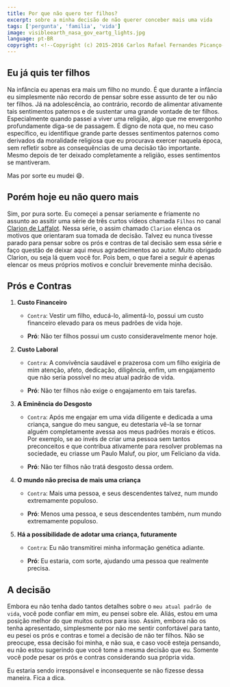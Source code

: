 ```yaml
---
title: Por que não quero ter filhos?
excerpt: sobre a minha decisão de não querer conceber mais uma vida
tags: ['pergunta', 'familia', 'vida']
image: visibleearth_nasa_gov_eartg_lights.jpg
language: pt-BR
copyright: <!--Copyright (c) 2015-2016 Carlos Rafael Fernandes Picanço-->
---
```


## Eu já quis ter filhos

Na infância eu apenas era mais um filho no mundo. É que durante a infância eu simplesmente não recordo de pensar sobre esse assunto de ter ou não ter filhos. Já na adolescência, ao contrário, recordo de alimentar ativamente tais sentimentos paternos e de sustentar uma grande vontade de ter filhos. Especialmente quando passei a viver uma religião, algo que me envergonho profundamente diga-se de passagem. É digno de nota que, no meu caso específico, eu identifique grande parte desses sentimentos paternos como derivados da moralidade religiosa que eu procurava exercer naquela época, sem refletir sobre as consequências de uma decisão tão importante. Mesmo depois de ter deixado completamente a religião, esses sentimentos se mantiveram.

Mas por sorte eu mudei :smile:. 

## Porém **hoje** eu não quero mais

Sim, por pura sorte. Eu começei a pensar seriamente e friamente no assunto ao assitir uma série de três curtos vídeos chamada `Filhos` no canal [Clarion de Laffalot](https://www.youtube.com/watch?v=2Rw7-NK8xVg&list=PLAAC92EC3CC4E253B). Nessa série, o assim chamado `Clarion` elenca os motivos que orientaram sua tomada de decisão. Talvez eu nunca tivesse parado para pensar sobre os prós e contras de tal decisão sem essa série e faço questão de deixar aqui meus agradecimentos ao autor. Muito obrigado Clarion, ou seja lá quem você for. Pois bem, o que farei a seguir é apenas elencar os meus próprios motivos e concluir brevemente minha decisão.

## Prós e Contras

1. **Custo Financeiro**
   - `Contra`: Vestir um filho, educá-lo, alimentá-lo, possui um custo financeiro elevado para os meus padrões de vida hoje.

   - **Pró**: Não ter filhos possui um custo consideravelmente menor hoje.

1. **Custo Laboral**
   - `Contra`: A convivência saudável e prazerosa com um filho exigiria de mim atenção, afeto, dedicação, diligência, enfim, um engajamento que não seria possível no meu atual padrão de vida.

   - **Pró**: Não ter filhos não exige o engajamento em tais tarefas.

1. **A Eminência do Desgosto**
    - `Contra`: Após me engajar em uma vida diligente e dedicada a uma criança, sangue do meu sangue, eu detestaria vê-la se tornar alguém completamente avessa aos meus padrões morais e éticos. Por exemplo, se ao invés de criar uma pessoa sem tantos preconceitos e que contribua ativamente para resolver problemas na sociedade, eu criasse um Paulo Maluf, ou pior, um Feliciano da vida.

    - **Pró**: Não ter filhos não tratá desgosto dessa ordem.

1. **O mundo não precisa de mais uma criança**
    - `Contra`: Mais uma pessoa, e seus descendentes talvez, num mundo extremamente populoso.

    - **Pró**: Menos uma pessoa, e seus descendentes também, num mundo extremamente populoso.

1. **Há a possibilidade de adotar uma criança, futuramente**
    - `Contra`: Eu não transmitirei minha informação genética adiante.

    - **Pró**: Eu estaria, com sorte, ajudando uma pessoa que realmente precisa.


## A decisão

Embora eu não tenha dado tantos detalhes sobre o `meu atual padrão de vida`, você pode confiar em mim, eu pensei sobre ele. Aliás, estou em uma posição melhor do que muitos outros para isso. Assim, embora não os tenha apresentado, simplesmente por não me sentir confortável para tanto, eu pesei os prós e contras e tomei a decisão de não ter filhos. Não se preocupe, essa decisão foi minha, e não sua, e caso você esteja pensando, eu não estou sugerindo que você tome a mesma decisão que eu. Somente você pode pesar os prós e contras considerando sua própria vida.

Eu estaria sendo irresponsável e inconsequente se não fizesse dessa maneira. Fica a dica.